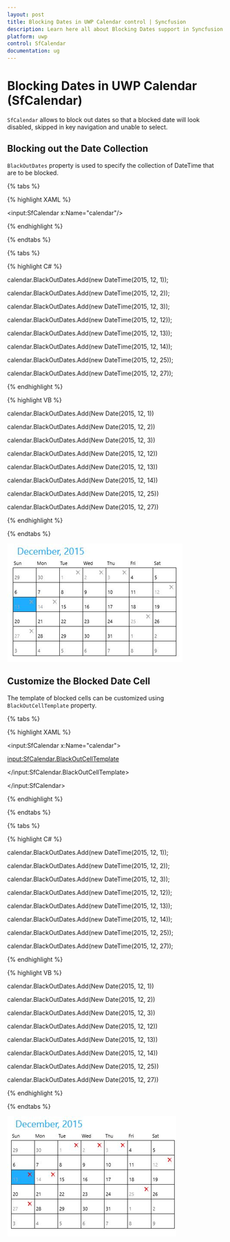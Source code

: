 ```yaml
---
layout: post
title: Blocking Dates in UWP Calendar control | Syncfusion
description: Learn here all about Blocking Dates support in Syncfusion UWP Calendar (SfCalendar) control and more.
platform: uwp
control: SfCalendar
documentation: ug
---
```


# Blocking Dates in UWP Calendar (SfCalendar)

`SfCalendar` allows to block out dates so that a blocked date will look disabled, skipped in key navigation and unable to select.

## Blocking out the Date Collection

`BlackOutDates` property is used to specify the collection of DateTime that are to be blocked.

{% tabs %}

{% highlight XAML %}

<input:SfCalendar x:Name="calendar"/>

{% endhighlight %}

{% endtabs %}

{% tabs %}

{% highlight C# %}

calendar.BlackOutDates.Add(new DateTime(2015, 12, 1));

calendar.BlackOutDates.Add(new DateTime(2015, 12, 2));

calendar.BlackOutDates.Add(new DateTime(2015, 12, 3));

calendar.BlackOutDates.Add(new DateTime(2015, 12, 12));

calendar.BlackOutDates.Add(new DateTime(2015, 12, 13));

calendar.BlackOutDates.Add(new DateTime(2015, 12, 14));

calendar.BlackOutDates.Add(new DateTime(2015, 12, 25));

calendar.BlackOutDates.Add(new DateTime(2015, 12, 27));


{% endhighlight %}

{% highlight VB %}

calendar.BlackOutDates.Add(New Date(2015, 12, 1))

calendar.BlackOutDates.Add(New Date(2015, 12, 2))

calendar.BlackOutDates.Add(New Date(2015, 12, 3))

calendar.BlackOutDates.Add(New Date(2015, 12, 12))

calendar.BlackOutDates.Add(New Date(2015, 12, 13))

calendar.BlackOutDates.Add(New Date(2015, 12, 14))

calendar.BlackOutDates.Add(New Date(2015, 12, 25))

calendar.BlackOutDates.Add(New Date(2015, 12, 27))


{% endhighlight %}

{% endtabs %}


![SfCalendar-img7](SfCalendar-images/SfCalendar-img7.jpeg)


## Customize the Blocked Date Cell

The template of blocked cells can be customized using `BlackOutCellTemplate` property.

{% tabs %}

{% highlight XAML %}

<input:SfCalendar x:Name="calendar">

<input:SfCalendar.BlackOutCellTemplate>

<DataTemplate>

<Grid>

<TextBlock Text="&#xE106;" Foreground="Red"
           VerticalAlignment="Top" FontFamily="Segoe UI Symbol"
		   Margin="3" HorizontalAlignment="Right"/>
		   
<TextBlock Text="{Binding Day}" Foreground="#FFA5A5A5"
           VerticalAlignment="Bottom" Margin="3"/>
</Grid>

</DataTemplate>

</input:SfCalendar.BlackOutCellTemplate>

</input:SfCalendar>


{% endhighlight %}

{% endtabs %}


{% tabs %}

{% highlight C# %}

calendar.BlackOutDates.Add(new DateTime(2015, 12, 1));

calendar.BlackOutDates.Add(new DateTime(2015, 12, 2));

calendar.BlackOutDates.Add(new DateTime(2015, 12, 3));

calendar.BlackOutDates.Add(new DateTime(2015, 12, 12));

calendar.BlackOutDates.Add(new DateTime(2015, 12, 13));

calendar.BlackOutDates.Add(new DateTime(2015, 12, 14));

calendar.BlackOutDates.Add(new DateTime(2015, 12, 25));

calendar.BlackOutDates.Add(new DateTime(2015, 12, 27));


{% endhighlight %}

{% highlight VB %}

calendar.BlackOutDates.Add(New Date(2015, 12, 1))

calendar.BlackOutDates.Add(New Date(2015, 12, 2))

calendar.BlackOutDates.Add(New Date(2015, 12, 3))

calendar.BlackOutDates.Add(New Date(2015, 12, 12))

calendar.BlackOutDates.Add(New Date(2015, 12, 13))

calendar.BlackOutDates.Add(New Date(2015, 12, 14))

calendar.BlackOutDates.Add(New Date(2015, 12, 25))

calendar.BlackOutDates.Add(New Date(2015, 12, 27))

{% endhighlight %}

{% endtabs %}


![SfCalendar-img8](SfCalendar-images/SfCalendar-img8.jpeg)



